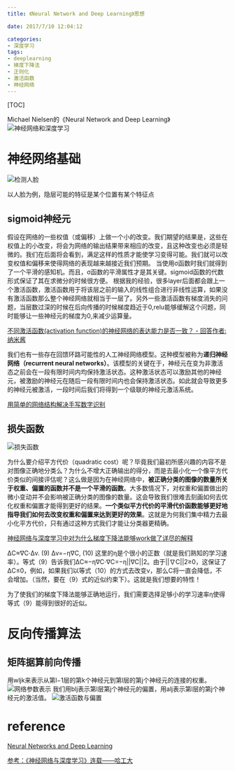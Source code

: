```yaml
---
title: 《Neural Network and Deep Learning》思想

date: 2017/7/10 12:04:12

categories:
- 深度学习
tags:
- deeplearning
- 梯度下降法
- 正则化
- 激活函数
- 神经网络
---
```

[TOC]

 Michael Nielsen的《Neural Network and Deep Learning》
![神经网络和深度学习][1]

<!--more-->
# 神经网络基础
![检测人脸][2]

以人脸为例，隐层可能的特征是某个位置有某个特征点
## sigmoid神经元
假设在网络的一些权值（或偏移）上做一个小的改变。我们期望的结果是，这些在权值上的小改变，将会为网络的输出结果带来相应的改变，且这种改变也必须是轻微的。我们在后面将会看到，满足这样的性质才能使学习变得可能。我们就可以改变权值和偏移来使得网络的表现越来越接近我们预期。
当使用σ函数时我们就得到了一个平滑的感知机。而且，σ函数的平滑属性才是其关键。sigmoid函数的代数形式保证了其在求微分的时候很方便。
根据我的经验，很多layer后面都会跟上一个激活函数，激活函数用于将该层之前的输入的线性组合进行非线性运算，如果没有激活函数那么整个神经网络就相当于一层了。另外一些激活函数有梯度消失的问题，当层数过深的时候在后向传播的时候梯度趋近于0,relu能够缓解这个问题，同时能够让一些神经元的梯度为0,来减少运算量。

[不同激活函数(activation function)的神经网络的表达能力是否一致？ - 回答作者: 纳米酱](https://zhihu.com/question/41841299/answer/92683898)

我们也有一些存在回馈环路可能性的人工神经网络模型。这种模型被称为**递归神经网络（recurrent neural networks）**。该模型的关键在于，神经元在变为非激活态之前会在一段有限时间内均保持激活状态。这种激活状态可以激励其他的神经元，被激励的神经元在随后一段有限时间内也会保持激活状态。如此就会导致更多的神经元被激活，一段时间后我们将得到一个级联的神经元激活系统。


[用简单的网络结构解决手写数字识别](https://mp.weixin.qq.com/s?__biz=MzIxMjAzNDY5Mg==&mid=400137026&idx=1&sn=f5c8a9ab3e24d7c0bd38058ba211d22a&scene=21#wechat_redirect)

## 损失函数
![损失函数](http://mmbiz.qpic.cn/mmbiz/58FUuNaBUjqmFnpiaugfukXTylgau1kOB5cBdtFib3TiaOQy9ImBB9OwyEnJtR1ibowkldBGM1GG16Tiaq3GexGoGEQ/640?wx_fmt=png&tp=webp&wxfrom=5&wx_lazy=1)

为什么要介绍平方代价（quadratic cost）呢？毕竟我们最初所感兴趣的内容不是对图像正确地分类么？为什么不增大正确输出的得分，而是去最小化一个像平方代价类似的间接评估呢？这么做是因为在神经网络中，**被正确分类的图像的数量所关于权重、偏置的函数并不是一个平滑的函数**。大多数情况下，对权重和偏置做出的微小变动并不会影响被正确分类的图像的数量。这会导致我们很难去刻画如何去优化权重和偏置才能得到更好的结果。**一个类似平方代价的平滑代价函数能够更好地指导我们如何去改变权重和偏置来达到更好的效果**。这就是为何我们集中精力去最小化平方代价，只有通过这种方式我们才能让分类器更精确。

[神经网络与深度学习中对为什么梯度下降法能够work做了详尽的解释](https://mp.weixin.qq.com/s?__biz=MzIxMjAzNDY5Mg==&mid=400169015&idx=1&sn=757c015a7d2aea1b79a681158dd107e9&scene=21#wechat_redirect)

ΔC≈∇C⋅Δv. (9)
Δv=−η∇C, (10)
这里的η是个很小的正数（就是我们熟知的学习速率）。等式（9）告诉我们ΔC≈−η∇C⋅∇C=−η||∇C||2。由于||∇C||2≥0，这保证了ΔC≤0，例如，如果我们以等式（10）的方式去改变v，那么C将一直会降低，不会增加。（当然，要在（9）式的近似约束下）。这就是我们想要的特性！

为了使我们的梯度下降法能够正确地运行，我们需要选择足够小的学习速率η使得等式（9）能得到很好的近似。

# 反向传播算法

## 矩阵据算前向传播
用wljk来表示从第l−1层的第k个神经元到第l层的第j个神经元的连接的权重。
![网络参数表示][3]
我们用blj表示第l层第j个神经元的偏置，用alj表示第l层的第j个神经元的激活值。
![激活函数与偏置][4]


# reference


[Neural Networks and Deep Learning](http://neuralnetworksanddeeplearning.com/index.html)

[参考：《神经网络与深度学习》连载——哈工大](https://mp.weixin.qq.com/s?__biz=MzIxMjAzNDY5Mg==&mid=503307054&idx=1&sn=d20623df35d1771dc548d545ed38f318&chksm=0f474ec53830c7d3bd43285f1b32a69ee76887676ce276446aed833512ddc1d3515331b954e7&mpshare=1&scene=1&srcid=0712NxuIohdYeyT9HV9KoJD0&pass_ticket=ih%2BTmMdW0BKOpaQftxTEsre0o%2FuiaqArflVqs4UY1MJqSN5yV0Im5QO0FlBgY6QF#rd)


  [1]: https://www.github.com/DragonFive/CVBasicOp/raw/master/1499827436670.jpg
  [2]: https://www.github.com/DragonFive/CVBasicOp/raw/master/1500000500020.jpg
  [3]: https://www.github.com/DragonFive/CVBasicOp/raw/master/1500017093236.jpg
  [4]: https://www.github.com/DragonFive/CVBasicOp/raw/master/1500017155436.jpg